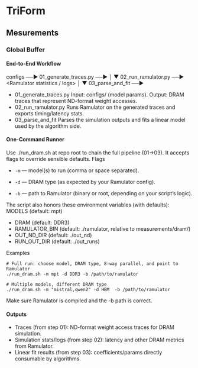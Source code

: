 # TriForm

## Mesurements
### Global Buffer
#### End-to-End Workflow
configs ──▶ 01_generate_traces.py ──▶ <weight traces>
                │
                ▼
            02_run_ramulator.py   ──▶ <Ramulator statistics / logs>
                │
                ▼
             03_parse_and_fit     ──▶ <linear-fit params for algorithms>

- 01_generate_traces.py
    Input: configs/ (model params).
    Output: DRAM traces that represent ND-format weight accesses.
- 02_run_ramulator.py
    Runs Ramulator on the generated traces and exports timing/latency stats.
- 03_parse_and_fit
    Parses the simulation outputs and fits a linear model used by the algorithm side.
#### One-Command Runner

Use ./run_dram.sh at repo root to chain the full pipeline (01→03). It accepts flags to override sensible defaults.
Flags

- `-m` — model(s) to run (comma or space separated).

- `-d` — DRAM type (as expected by your Ramulator config).

- `-b` — path to Ramulator (binary or root, depending on your script’s logic).

The script also honors these environment variables (with defaults):
MODELS (default: mpt)
- DRAM (default: DDR3)
- RAMULATOR_BIN (default: ./ramulator, relative to measurements/dram/)
- OUT_ND_DIR (default: ./out_nd)
- RUN_OUT_DIR (default: ./out_runs)

Examples
```shell
# Full run: choose model, DRAM type, 8-way parallel, and point to Ramulator
./run_dram.sh -m mpt -d DDR3 -b /path/to/ramulator

# Multiple models, different DRAM type
./run_dram.sh -m "mistral,qwen2" -d HBM  -b /path/to/ramulator
```
Make sure Ramulator is compiled and the -b path is correct.

#### Outputs

- Traces (from step 01): ND-format weight access traces for DRAM simulation.
- Simulation stats/logs (from step 02): latency and other DRAM metrics from Ramulator.
- Linear fit results (from step 03): coefficients/params directly consumable by algorithms.